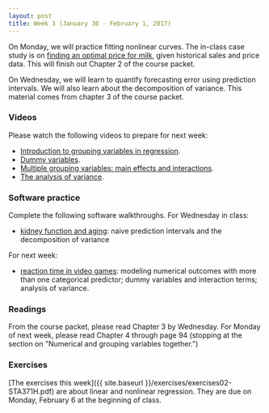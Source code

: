 ```yaml
---
layout: post
title: Week 3 (January 30 - February 1, 2017)
---
```


On Monday, we will practice fitting nonlinear curves.  The in-class case study is on [finding an optimal price for milk](https://github.com/jgscott/learnR/blob/master/cases/milk/milk.md), given historical sales and price data.  This will finish out Chapter 2 of the course packet.  

On Wednesday, we will learn to quantify forecasting error using prediction intervals.  We will also learn about the decomposition of variance.  This material comes from chapter 3 of the course packet.  


### Videos

Please watch the following videos to prepare for next week:  
- [Introduction to grouping variables in regression](https://youtu.be/wLP94JZuwHs).   
- [Dummy variables](https://youtu.be/owq2bL1rUsY).  
- [Multiple grouping variables: main effects and interactions](https://youtu.be/hCGHvilYSJ0).  
- [The analysis of variance](https://youtu.be/BT0z41NDK5Y).  


### Software practice  

Complete the following software walkthroughs.  For Wednesday in class:  
- [kidney function and aging](https://github.com/jgscott/learnR/blob/master/creatinine/creatinine.md): naive prediction intervals and the decomposition of variance  

For next week:  
- [reaction time in video games](https://github.com/jgscott/learnR/blob/master/rxntime/rxntime.md): modeling numerical outcomes with more than one categorical predictor; dummy variables and interaction terms; analysis of variance.   


### Readings

From the course packet, please read Chapter 3 by Wednesday.  For Monday of next week, please read Chapter 4 through page 94 (stopping at the section on "Numerical and grouping variables together.")


### Exercises  

[The exercises this week]({{ site.baseurl }}/exercises/exercises02-STA371H.pdf) are about linear and nonlinear regression.  They are due on Monday, February 6 at the beginning of class.  


